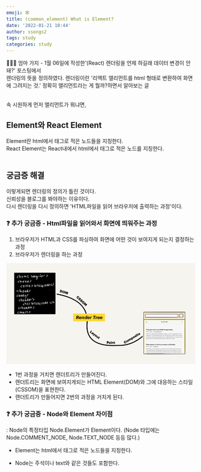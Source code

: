```yaml
---
emoji: 🕸
title: (common_element) What is Element?
date: '2022-01-21 10:44'
author: ssongs2
tags: study
categories: study
---
```



🤷🏻‍♀️ 엄마 가지 - 1월 06일에 작성한'(React) 렌더링을 언제 하길래 데이터 변경이 안돼?' 포스팅에서  
렌더링의 뜻을 정의하였다. 렌더링이란 '리액트 앨리먼트를 html 형태로 변환하여 화면에 그려지는 것.'
정확히 앨리먼트라는 게 뭘까?하면서 알아보는 글

<br />
속 시원하게 먼저 앨리먼트가 뭐냐면,

## Element와 React Element  
Element란 html에서 태그로 적은 노드들을 지칭한다.  
React Element는 React내에서 html에서 태그로 적은 노드를 지칭한다.  
<br />

## 궁금증 해결
이렇게되면 렌더링의 정의가 틀린 것이다.  
신뢰성을 블로그를 봐야하는 이유이다.  
다시 렌더링을 다시 정의하면 'HTML파일을 읽어 브라우저에 출력하는 과정'이다.  

### ❓ 추가 궁금증 - Html파일을 읽어와서 화면에 띄워주는 과정
1. 브라우저가 HTML과 CSS를 파싱하여 화면에 어떤 것이 보여지게 되는지 결정하는 과정  
2. 브라우저가 렌더링을 하는 과정  

![rendering.png](rendering.png)

* 1번 과정을 거치면 렌더트리가 만들어진다.
* 렌더트리는 화면에 보여지게되는 HTML Element(DOM)와 그에 대응하는 스타일(CSSOM)을 표현한다.
* 렌더트리가 만들어지면 2번의 과정을 거치게 된다.


### ❓ 추가 궁금증 - Node와 Element 차이점
: Node의 특정타입 Node.Element가 Element이다.  (Node 타입에는 Node.COMMENT_NODE, Node.TEXT_NODE 등등 많다.)
* Element는 html에서 태그로 적은 노드들을 지칭한다.  

* Node는 주석이나 text와 같은 것들도 포함한다.




